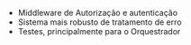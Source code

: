 - Middleware de Autorização e autenticação
- Sistema mais robusto de tratamento de erro
- Testes, principalmente para o Orquestrador
